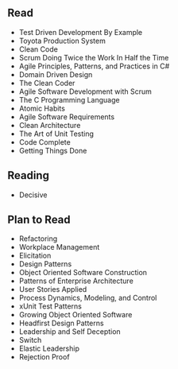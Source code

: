 ## Read
*	Test Driven Development By Example
*	Toyota Production System
*	Clean Code
*	Scrum Doing Twice the Work In Half the Time
*	Agile Principles, Patterns, and Practices in C#
*	Domain Driven Design
*	The Clean Coder
*	Agile Software Development with Scrum
* The C Programming Language
* Atomic Habits
*	Agile Software Requirements
* Clean Architecture
* The Art of Unit Testing
* Code Complete
* Getting Things Done
## Reading
* Decisive
## Plan to Read
*	Refactoring
*	Workplace Management
*	Elicitation
*	Design Patterns
*	Object Oriented Software Construction
*	Patterns of Enterprise Architecture
*	User Stories Applied
*	Process Dynamics, Modeling, and Control
*	xUnit Test Patterns
*	Growing Object Oriented Software
*	Headfirst Design Patterns
*	Leadership and Self Deception
*	Switch
*	Elastic Leadership
*	Rejection Proof

